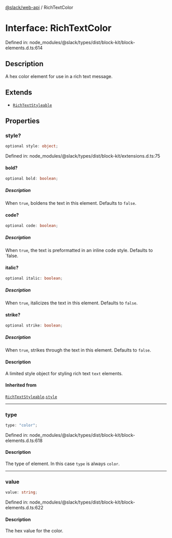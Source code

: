 [@slack/web-api](../index.md) / RichTextColor

# Interface: RichTextColor

Defined in: node\_modules/@slack/types/dist/block-kit/block-elements.d.ts:614

## Description

A hex color element for use in a rich text message.

## Extends

- [`RichTextStyleable`](RichTextStyleable.md)

## Properties

### style?

```ts
optional style: object;
```

Defined in: node\_modules/@slack/types/dist/block-kit/extensions.d.ts:75

#### bold?

```ts
optional bold: boolean;
```

##### Description

When `true`, boldens the text in this element. Defaults to `false`.

#### code?

```ts
optional code: boolean;
```

##### Description

When `true`, the text is preformatted in an inline code style. Defaults to `false.

#### italic?

```ts
optional italic: boolean;
```

##### Description

When `true`, italicizes the text in this element. Defaults to `false`.

#### strike?

```ts
optional strike: boolean;
```

##### Description

When `true`, strikes through the text in this element. Defaults to `false`.

#### Description

A limited style object for styling rich text `text` elements.

#### Inherited from

[`RichTextStyleable`](RichTextStyleable.md).[`style`](RichTextStyleable.md#style)

***

### type

```ts
type: "color";
```

Defined in: node\_modules/@slack/types/dist/block-kit/block-elements.d.ts:618

#### Description

The type of element. In this case `type` is always `color`.

***

### value

```ts
value: string;
```

Defined in: node\_modules/@slack/types/dist/block-kit/block-elements.d.ts:622

#### Description

The hex value for the color.
